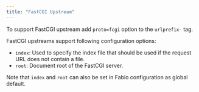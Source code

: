 ```yaml
---
title: "FastCGI Upstream"
---
```


To support FastCGI upstream add `proto=fcgi` option to the `urlprefix-` tag.

FastCGI upstreams support following configuration options:

 - `index`: Used to specify the index file that should be used if the request URL does not contain a
     file.
 - `root`: Document root of the FastCGI server.

Note that `index` and `root` can also be set in Fabio configuration as global default.


